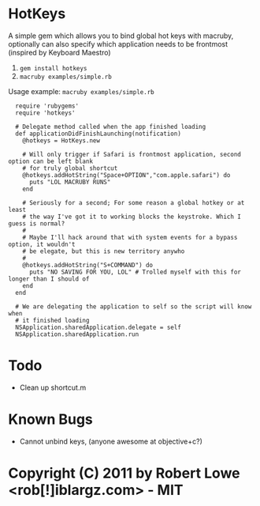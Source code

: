 HotKeys
=====

A simple gem which allows you to bind global hot keys with macruby, optionally can also specify
which application needs to be frontmost (inspired by Keyboard Maestro)

1. `gem install hotkeys`
2. `macruby examples/simple.rb`

Usage example:
`macruby examples/simple.rb`

      require 'rubygems'
      require 'hotkeys'

      # Delegate method called when the app finished loading
      def applicationDidFinishLaunching(notification)
        @hotkeys = HotKeys.new

        # Will only trigger if Safari is frontmost application, second option can be left blank
        # for truly global shortcut
        @hotkeys.addHotString("Space+OPTION","com.apple.safari") do
          puts "LOL MACRUBY RUNS"
        end

        # Seriously for a second; For some reason a global hotkey or at least 
        # the way I've got it to working blocks the keystroke. Which I guess is normal?
        #
        # Maybe I'll hack around that with system events for a bypass option, it wouldn't 
        # be elegate, but this is new territory anywho
        #
        @hotkeys.addHotString("S+COMMAND") do
          puts "NO SAVING FOR YOU, LOL" # Trolled myself with this for longer than I should of
        end
      end

      # We are delegating the application to self so the script will know when
      # it finished loading
      NSApplication.sharedApplication.delegate = self
      NSApplication.sharedApplication.run

Todo
=====
 * Clean up shortcut.m


Known Bugs
=====
* Cannot unbind keys, (anyone awesome at objective+c?)

# Copyright (C) 2011 by Robert Lowe <rob[!]iblargz.com> - MIT
